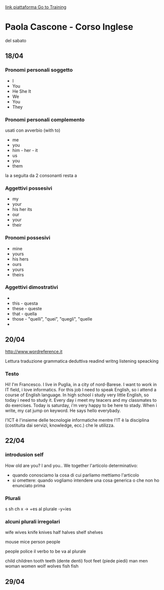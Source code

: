 [link piattaforma Go to Training](https://global.gototraining.com/join/training/2823804675660464387/107670820)
# Paola Cascone - Corso Inglese
del sabato

## 18/04

### Pronomi personali soggetto
- I
- You
- He She It
- We
- You
- They

### Pronomi personali complemento
usati con avverbio (with to)
- me
- you
- him - her - it
- us
- you
- them

la a seguita da 2 consonanti resta a

### Aggettivi possesivi
- my
- your
- his her its
- our
- your
- their

### Pronomi possesivi
- mine
- yours
- his hers
- ours
- yours
- theirs

### Aggettivi dimostrativi
- 
- this - questa
- these - queste
- that - quella
- those - "quelli", "quei”, "quegli", "quelle
- 

## 20/04
http://www.wordreference.it

Lettura traduzione grammatica deduttiva
readind writng listening speacking


### Testo
Hi! I'm Francesco. I live in Puglia, in a city of nord-Barese.
I want to work in IT field, i love informatics.
For this job I need to speak English, so i attend a course of English language.
In high school i study very little English, so today i need to study it.
Every day i meet my teacers and my classmates to do exercises.
Today is saturday, i'm very happy to be here to stady.
When i write, my cat jump on keyword. He says hello everybady.

l'ICT è l'insieme delle tecnologie informatiche mentre l'IT è la disciplina (costituita dai servizi, knowledge, ecc.) che le utilizza.

## 22/04
### introdusion self
How old are you?
I and you.. We together
l'articolo determinativo:
- quando conosciamo la cosa di cui parliamo mettiamo l'articolo
- si omettere: quando vogliamo intendere una cosa generica o che non ho enunciato prima
### Plurali
s sh ch x -> +es al plurale
-y=ies

### alcuni plurali irregolari
wife wives
knife knives
half halves
shelf shelves

mouse mice
person people

people police il verbo to be va al plurale

child children
tooth teeth (dente denti)
foot feet (piede piedi)
man men
woman women
wolf wolves
fish fish

## 29/04
